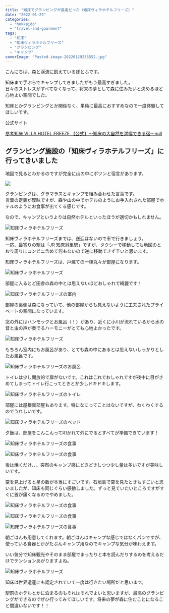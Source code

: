```yaml
---
title: "知床でグランピングが最高だった（知床ヴィラホテルフリーズ）"
date: "2022-01-29"
categories:
  - "hokkaido"
  - "travel-and-gourment"
tags:
  - "知床"
  - "知床ヴィラホテルフリーズ"
  - "グランピング"
  - "キャンプ"
coverImage: "Pasted-image-20220129235552.jpg"
---
```


こんにちは、森と渓流に飢えているぽとふです。

知床まで手ぶらでキャンプしてきましたがもう最高すぎました。  
日々のストレスがすべてなくなって、将来の夢として森に住みたいと決めるほど心地よい空間でした。

知床とかグランピングとか関係なく、単純に最高におすすめなので一度体験してほしいです。

公式サイト

[参考知床 VILLA HOTEL FREEZE 【公式】〜知床の大自然を満喫できる宿〜null](http://www.freeze39.com/index.html)

## グランピング施設の「知床ヴィラホテルフリーズ」に行ってきいました

地図で見るとわかるのですが完全に山の中にポツンと宿舎があります。

![](images/Pasted-image-20220129234227.jpg)

グランピングは、グラマラスとキャンプを組み合わせた言葉です。  
言葉の定義が曖昧ですが、森や山の中でホテルのようにお手入れされた部屋でホテルのようにお食事が出てくる感じです。

なので、キャンプというよりは自然ホテルといったほうが適切かもしれません。

![知床ヴィラホテルフリーズ](images/Pasted-image-20220129233829.jpg)

知床ヴィラホテルフリーズまでは、送迎はないので車で行きましょう。  
一応、最寄りの駅は「JR 知床斜里駅」ですが、タクシーで移動しても地図のとおり周りにコンビニ含めて何もないので逆に移動できず辛いと思います。

知床ヴィラホテルフリーズは、戸建ての一棟丸々が部屋になります。

![知床ヴィラホテルフリーズ](images/Pasted-image-20220129235405.jpg)

部屋に入るとど田舎の森の中とは思えないほどおしゃれで綺麗です！

![知床ヴィラホテルフリーズの室内](images/Pasted-image-20220129235552.jpg)

部屋の裏側は森になっていて、他の部屋からも見えないように工夫されたプライベートの空間になっています。

窓の外にはハンモックとお風呂（！）があり、近くに小川が流れているから水の音と虫の声が奏でるハーモニーがとても心地よかったです。

![知床ヴィラホテルフリーズ](images/Pasted-image-20220129235839.jpg)

もちろん室内にもお風呂があり、とても森の中にあるとは思えないしっかりとしたお風呂です。

![知床ヴィラホテルフリーズのお風呂](images/Pasted-image-20220129235904.jpg)

トイレは少し開放的で扉がないです。これはこれでおしゃれですが夜中に目がさめてしまってトイレ行こってときとか少しドキドキします。

![知床ヴィラホテルフリーズのトイレ](images/Pasted-image-20220130000023.jpg)

部屋には屋根裏部屋もあります。特になにってことはないですが、わくわくするのでうれしいです。

![知床ヴィラホテルフリーズのベッド](images/Pasted-image-20220130000255.jpg)

夕飯は、部屋をこんこんって叩かれて外にでるとすべてが準備できています！

![知床ヴィラホテルフリーズの食事](images/Pasted-image-20220130000414.jpg)

![知床ヴィラホテルフリーズの食事](images/Pasted-image-20220130000552.jpg)

後は焼くだけ、、、突然のキャンプ感にどきどきしつつ少し量は多いですが美味しいです。

空を見上げると星の数が本当にすごいです。石垣島で空を見たときもすごいと思いましたが、知床も同じぐらい感動しました。ずっと見ていたいところですがすぐに首が痛くなるのでやめました。

![知床ヴィラホテルフリーズの食事](images/Pasted-image-20220130000938.jpg)

![知床ヴィラホテルフリーズの食事](images/Pasted-image-20220130000816.jpg)

![知床ヴィラホテルフリーズの食事](images/Pasted-image-20220130001008.jpg)

朝ごはんも用意してくれます。朝ごはんはキャンプな感じではなくパンですが、使っている食器とかがたぶんキャンプ用なのでキャンプな気分が味わえます。

いい気分で知床観光やそのまま部屋でまったりと本を読んだりするのを考えるだけでテンションあがりますよね。

![知床ヴィラホテルフリーズ](images/Pasted-image-20220130001102.jpg)

知床は世界遺産にも認定されていて一度は行きたい場所だと思います。

駅前のホテルとかに泊まるのもそれはそれでよいと思いますが、最高のグランピングができるのでぜひ行ってみてほしいです。将来の夢が森に住むことになること間違いないです！！
